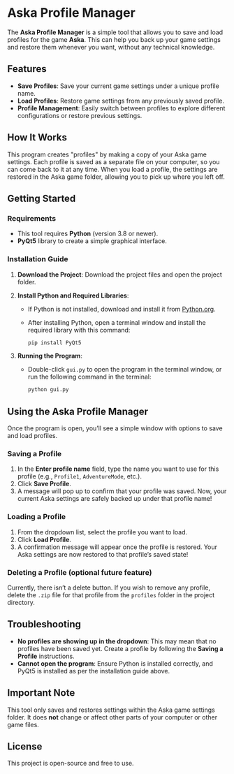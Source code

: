 # Aska Profile Manager

The **Aska Profile Manager** is a simple tool that allows you to save and load profiles for the game **Aska**. This can help you back up your game settings and restore them whenever you want, without any technical knowledge.

## Features

- **Save Profiles**: Save your current game settings under a unique profile name.
- **Load Profiles**: Restore game settings from any previously saved profile.
- **Profile Management**: Easily switch between profiles to explore different configurations or restore previous settings.

## How It Works

This program creates "profiles" by making a copy of your Aska game settings. Each profile is saved as a separate file on your computer, so you can come back to it at any time. When you load a profile, the settings are restored in the Aska game folder, allowing you to pick up where you left off.

## Getting Started

### Requirements

- This tool requires **Python** (version 3.8 or newer).
- **PyQt5** library to create a simple graphical interface.

### Installation Guide

1. **Download the Project**: Download the project files and open the project folder.
2. **Install Python and Required Libraries**:
   - If Python is not installed, download and install it from [Python.org](https://www.python.org/downloads/).
   - After installing Python, open a terminal window and install the required library with this command:

     ```bash
     pip install PyQt5
     ```

3. **Running the Program**:
   - Double-click `gui.py` to open the program in the terminal window, or run the following command in the terminal:

     ```bash
     python gui.py
     ```

## Using the Aska Profile Manager

Once the program is open, you’ll see a simple window with options to save and load profiles.

### Saving a Profile

1. In the **Enter profile name** field, type the name you want to use for this profile (e.g., `Profile1`, `AdventureMode`, etc.).
2. Click **Save Profile**.
3. A message will pop up to confirm that your profile was saved. Now, your current Aska settings are safely backed up under that profile name!

### Loading a Profile

1. From the dropdown list, select the profile you want to load.
2. Click **Load Profile**.
3. A confirmation message will appear once the profile is restored. Your Aska settings are now restored to that profile’s saved state!

### Deleting a Profile (optional future feature)

Currently, there isn’t a delete button. If you wish to remove any profile, delete the `.zip` file for that profile from the `profiles` folder in the project directory.

## Troubleshooting

- **No profiles are showing up in the dropdown**: This may mean that no profiles have been saved yet. Create a profile by following the **Saving a Profile** instructions.
- **Cannot open the program**: Ensure Python is installed correctly, and PyQt5 is installed as per the installation guide above.

## Important Note

This tool only saves and restores settings within the Aska game settings folder. It does **not** change or affect other parts of your computer or other game files.

## License

This project is open-source and free to use.
